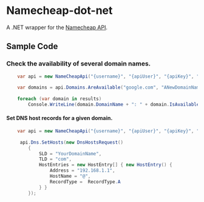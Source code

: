 # Namecheap-dot-net

A .NET wrapper for the [Namecheap API](http://www.namecheap.com/support/api/api.aspx).

## Sample Code

### Check the availability of several domain names.

```c#
	var api = new NameCheapApi("{username}", "{apiUser}", "{apiKey}", "{clientIp}", true);
	
	var domains = api.Domains.AreAvailable("google.com", "ANewDomainName");
	
	foreach (var domain in results)
		Console.WriteLine(domain.DomainName + ": " + domain.IsAvailable);	
```

#### Set DNS host records for a given domain.

```c#
	var api = new NameCheapApi("{username}", "{apiUser}", "{apiKey}", "{clientIp}", true);
	 
	 api.Dns.SetHosts(new DnsHostsRequest()
		{
			SLD = "YourDomainName",
			TLD = "com",
			HostEntries = new HostEntry[] { new HostEntry() { 
				Address = "192.168.1.1",
				HostName = "@",
				RecordType =  RecordType.A
			} }
		});
```